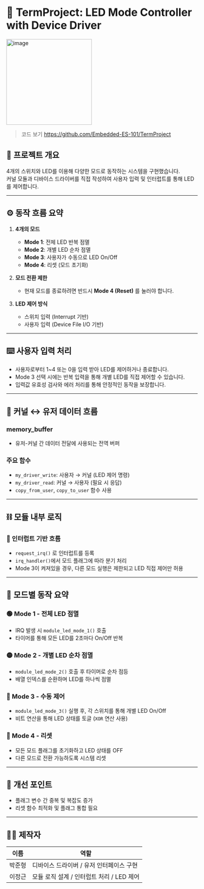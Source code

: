 # 🌟 TermProject: LED Mode Controller with Device Driver
<img width="225" height="225" alt="image" src="https://github.com/user-attachments/assets/7e49f216-eeb1-46d4-80d1-d50ba632471c" />


> 코드 보기 https://github.com/Embedded-ES-101/TermProject
## 🧭 프로젝트 개요

4개의 스위치와 LED를 이용해 다양한 모드로 동작하는 시스템을 구현했습니다.  
커널 모듈과 디바이스 드라이버를 직접 작성하여 사용자 입력 및 인터럽트를 통해 LED를 제어합니다.

---

## ⚙️ 동작 흐름 요약

1. **4개의 모드**
   - **Mode 1**: 전체 LED 반복 점멸
   - **Mode 2**: 개별 LED 순차 점멸
   - **Mode 3**: 사용자가 수동으로 LED On/Off
   - **Mode 4**: 리셋 (모드 초기화)

2. **모드 전환 제한**  
   - 현재 모드를 종료하려면 반드시 **Mode 4 (Reset)** 를 눌러야 합니다.

3. **LED 제어 방식**
   - 스위치 입력 (Interrupt 기반)
   - 사용자 입력 (Device File I/O 기반)

---

## ⌨️ 사용자 입력 처리

- 사용자로부터 1~4 또는 0을 입력 받아 LED를 제어하거나 종료합니다.
- Mode 3 선택 시에는 반복 입력을 통해 개별 LED를 직접 제어할 수 있습니다.
- 입력값 유효성 검사와 에러 처리를 통해 안정적인 동작을 보장합니다.

---

## 🔌 커널 ↔ 유저 데이터 흐름

### memory_buffer
- 유저-커널 간 데이터 전달에 사용되는 전역 버퍼

### 주요 함수
- `my_driver_write`: 사용자 → 커널 (LED 제어 명령)
- `my_driver_read`: 커널 → 사용자 (필요 시 응답)
- `copy_from_user`, `copy_to_user` 함수 사용

---

## ⛓️ 모듈 내부 로직

### 📌 인터럽트 기반 흐름
- `request_irq()` 로 인터럽트를 등록
- `irq_handler()`에서 모드 플래그에 따라 분기 처리
- Mode 3이 켜져있을 경우, 다른 모드 실행은 제한되고 LED 직접 제어만 허용

---

## 🔀 모드별 동작 요약

### 🟢 Mode 1 - 전체 LED 점멸
- IRQ 발생 시 `module_led_mode_1()` 호출
- 타이머를 통해 모든 LED를 2초마다 On/Off 반복

### 🟡 Mode 2 - 개별 LED 순차 점멸
- `module_led_mode_2()` 호출 후 타이머로 순차 점등
- 배열 인덱스를 순환하며 LED를 하나씩 점멸

### 🔵 Mode 3 - 수동 제어
- `module_led_mode_3()` 실행 후, 각 스위치를 통해 개별 LED On/Off
- 비트 연산을 통해 LED 상태를 토글 (`XOR` 연산 사용)

### 🔴 Mode 4 - 리셋
- 모든 모드 플래그를 초기화하고 LED 상태를 OFF
- 다른 모드로 전환 가능하도록 시스템 리셋

---

## 🧹 개선 포인트

- 플래그 변수 간 중복 및 복잡도 증가
- 리셋 함수 최적화 및 플래그 통합 필요

---

## 👨‍🔧 제작자

| 이름     | 역할         |
|----------|--------------|
| 박준형   | 디바이스 드라이버 / 유저 인터페이스 구현 |
| 이정근   | 모듈 로직 설계 / 인터럽트 처리 / LED 제어 |

